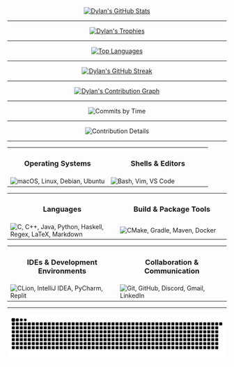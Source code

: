 <div align="center">
   <a href="https://github.com/dhodgson615">
   <img src="https://github-readme-stats.vercel.app/api?username=dhodgson615&show_icons=true&theme=gruvbox&count_private=true&include_all_commits=true" alt="Dylan's GitHub Stats" />
   </a>
</div>

---

<div align="center">
   <a href="https://github.com/dhodgson615">
   <img src="https://github-profile-trophy.vercel.app/?username=dhodgson615&theme=gruvbox&margin-w=20&margin-h=20&column=3" alt="Dylan's Trophies" />
   </a>
</div>

---

<div align="center">
   <a href="https://github.com/dhodgson615">
   <img src="https://github-readme-stats.vercel.app/api/top-langs/?username=dhodgson615&theme=gruvbox&hide=html,css&layout=compact&langs_count=12" alt="Top Languages" />
   </a>
</div>

---

<div align="center">
   <a href="https://github.com/dhodgson615">
   <img src="https://github-readme-streak-stats.herokuapp.com/?user=dhodgson615&theme=gruvbox" alt="Dylan's GitHub Streak" />
   </a>
</div>

---

<div align="center">
   <a href="https://github.com/dhodgson615">
   <img src="https://github-readme-activity-graph.vercel.app/graph?username=dhodgson615&theme=gruvbox" alt="Dylan's Contribution Graph"/>
   </a>
</div>

---

<div align="center">
   <img src="https://github-profile-summary-cards.vercel.app/api/cards/productive-time?username=dhodgson615&theme=gruvbox&utcOffset=-4" alt="Commits by Time"/>
</div>

---

<div align="center">
   <img src="https://github-profile-summary-cards.vercel.app/api/cards/profile-details?username=dhodgson615&theme=gruvbox" alt="Contribution Details"/>
</div>

---

<div align="center">
   <table>
      <tr width="100%">
         <th>
            <h3 align="center">Operating Systems</h3>
         </th>
         <th>
            <h3 align="center">Shells & Editors</h3>
         </th>
      </tr>
      <tr>
         <td width="50%">
            <img src="https://skillicons.dev/icons?i=apple,linux,debian,ubuntu" alt="macOS, Linux, Debian, Ubuntu" />
         </td>
         <td width="50%">
            <img src="https://skillicons.dev/icons?i=bash,vim,vscode" alt="Bash, Vim, VS Code" />
         </td>
      </tr>
   </table>
</div>
<div align="center">
   <table>
      <tr width="100%">
         <th>
            <h3 align="center">Languages</h3>
         </th>
         <th>
            <h3 align="center">Build & Package Tools</h3>
         </th>
      </tr>
      <tr>
         <td width="50%">
            <img src="https://skillicons.dev/icons?i=c,cpp,java,py,haskell,regex,latex,md" alt="C, C++, Java, Python, Haskell, Regex, LaTeX, Markdown" />
         </td>
         <td width="50%">
            <img src="https://skillicons.dev/icons?i=cmake,gradle,maven,docker" alt="CMake, Gradle, Maven, Docker" />
         </td>
      </tr>
   </table>
</div>
<div align="center">
   <table>
      <tr width="100%">
         <th>
            <h3 align="center">IDEs & Development Environments</h3>
         </th>
         <th>
            <h3 align="center">Collaboration & Communication</h3>
         </th>
      </tr>
      <tr>
         <td width="50%">
            <img src="https://skillicons.dev/icons?i=clion,idea,pycharm,replit" alt="CLion, IntelliJ IDEA, PyCharm, Replit" />
         </td>
         <td width="50%">
            <img src="https://skillicons.dev/icons?i=git,github,discord,gmail,linkedin" alt="Git, GitHub, Discord, Gmail, LinkedIn" />
         </td>
      </tr>
   </table>
</div>

---

<div align="center">
   <img src="https://raw.githubusercontent.com/dhodgson615/dhodgson615/output/dist/github-contribution-grid-snake.svg" alt="Snake animation" />
</div>
